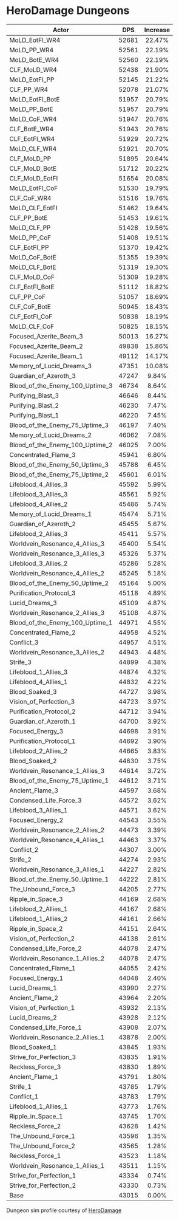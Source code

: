 # HeroDamage Dungeons
| Actor | DPS | Increase |
|---|:---:|:---:|
|MoLD_EotFI_WR4|52681|22.47%|
|MoLD_PP_WR4|52561|22.19%|
|MoLD_BotE_WR4|52560|22.19%|
|CLF_MoLD_WR4|52438|21.90%|
|MoLD_EotFI_PP|52145|21.22%|
|CLF_PP_WR4|52078|21.07%|
|MoLD_EotFI_BotE|51957|20.79%|
|MoLD_PP_BotE|51957|20.79%|
|MoLD_CoF_WR4|51947|20.76%|
|CLF_BotE_WR4|51943|20.76%|
|CLF_EotFI_WR4|51929|20.72%|
|MoLD_CLF_WR4|51921|20.70%|
|CLF_MoLD_PP|51895|20.64%|
|CLF_MoLD_BotE|51712|20.22%|
|CLF_MoLD_EotFI|51654|20.08%|
|MoLD_EotFI_CoF|51530|19.79%|
|CLF_CoF_WR4|51516|19.76%|
|MoLD_CLF_EotFI|51462|19.64%|
|CLF_PP_BotE|51453|19.61%|
|MoLD_CLF_PP|51428|19.56%|
|MoLD_PP_CoF|51408|19.51%|
|CLF_EotFI_PP|51370|19.42%|
|MoLD_CoF_BotE|51355|19.39%|
|MoLD_CLF_BotE|51319|19.30%|
|CLF_MoLD_CoF|51309|19.28%|
|CLF_EotFI_BotE|51112|18.82%|
|CLF_PP_CoF|51057|18.69%|
|CLF_CoF_BotE|50945|18.43%|
|CLF_EotFI_CoF|50838|18.19%|
|MoLD_CLF_CoF|50825|18.15%|
|Focused_Azerite_Beam_3|50013|16.27%|
|Focused_Azerite_Beam_2|49838|15.86%|
|Focused_Azerite_Beam_1|49112|14.17%|
|Memory_of_Lucid_Dreams_3|47351|10.08%|
|Guardian_of_Azeroth_3|47247|9.84%|
|Blood_of_the_Enemy_100_Uptime_3|46734|8.64%|
|Purifying_Blast_3|46646|8.44%|
|Purifying_Blast_2|46230|7.47%|
|Purifying_Blast_1|46220|7.45%|
|Blood_of_the_Enemy_75_Uptime_3|46197|7.40%|
|Memory_of_Lucid_Dreams_2|46062|7.08%|
|Blood_of_the_Enemy_100_Uptime_2|46025|7.00%|
|Concentrated_Flame_3|45941|6.80%|
|Blood_of_the_Enemy_50_Uptime_3|45788|6.45%|
|Blood_of_the_Enemy_75_Uptime_2|45601|6.01%|
|Lifeblood_4_Allies_3|45592|5.99%|
|Lifeblood_3_Allies_3|45561|5.92%|
|Lifeblood_4_Allies_2|45486|5.74%|
|Memory_of_Lucid_Dreams_1|45474|5.71%|
|Guardian_of_Azeroth_2|45455|5.67%|
|Lifeblood_2_Allies_3|45411|5.57%|
|Worldvein_Resonance_4_Allies_3|45400|5.54%|
|Worldvein_Resonance_3_Allies_3|45326|5.37%|
|Lifeblood_3_Allies_2|45286|5.28%|
|Worldvein_Resonance_4_Allies_2|45245|5.18%|
|Blood_of_the_Enemy_50_Uptime_2|45164|5.00%|
|Purification_Protocol_3|45118|4.89%|
|Lucid_Dreams_3|45109|4.87%|
|Worldvein_Resonance_2_Allies_3|45108|4.87%|
|Blood_of_the_Enemy_100_Uptime_1|44971|4.55%|
|Concentrated_Flame_2|44958|4.52%|
|Conflict_3|44957|4.51%|
|Worldvein_Resonance_3_Allies_2|44943|4.48%|
|Strife_3|44899|4.38%|
|Lifeblood_1_Allies_3|44874|4.32%|
|Lifeblood_4_Allies_1|44832|4.22%|
|Blood_Soaked_3|44727|3.98%|
|Vision_of_Perfection_3|44723|3.97%|
|Purification_Protocol_2|44712|3.94%|
|Guardian_of_Azeroth_1|44700|3.92%|
|Focused_Energy_3|44698|3.91%|
|Purification_Protocol_1|44692|3.90%|
|Lifeblood_2_Allies_2|44665|3.83%|
|Blood_Soaked_2|44630|3.75%|
|Worldvein_Resonance_1_Allies_3|44614|3.72%|
|Blood_of_the_Enemy_75_Uptime_1|44612|3.71%|
|Ancient_Flame_3|44597|3.68%|
|Condensed_Life_Force_3|44572|3.62%|
|Lifeblood_3_Allies_1|44571|3.62%|
|Focused_Energy_2|44543|3.55%|
|Worldvein_Resonance_2_Allies_2|44473|3.39%|
|Worldvein_Resonance_4_Allies_1|44463|3.37%|
|Conflict_2|44307|3.00%|
|Strife_2|44274|2.93%|
|Worldvein_Resonance_3_Allies_1|44227|2.82%|
|Blood_of_the_Enemy_50_Uptime_1|44222|2.81%|
|The_Unbound_Force_3|44205|2.77%|
|Ripple_in_Space_3|44169|2.68%|
|Lifeblood_2_Allies_1|44167|2.68%|
|Lifeblood_1_Allies_2|44161|2.66%|
|Ripple_in_Space_2|44151|2.64%|
|Vision_of_Perfection_2|44138|2.61%|
|Condensed_Life_Force_2|44078|2.47%|
|Worldvein_Resonance_1_Allies_2|44078|2.47%|
|Concentrated_Flame_1|44055|2.42%|
|Focused_Energy_1|44048|2.40%|
|Lucid_Dreams_1|43990|2.27%|
|Ancient_Flame_2|43964|2.20%|
|Vision_of_Perfection_1|43932|2.13%|
|Lucid_Dreams_2|43928|2.12%|
|Condensed_Life_Force_1|43908|2.07%|
|Worldvein_Resonance_2_Allies_1|43878|2.00%|
|Blood_Soaked_1|43845|1.93%|
|Strive_for_Perfection_3|43835|1.91%|
|Reckless_Force_3|43830|1.89%|
|Ancient_Flame_1|43791|1.80%|
|Strife_1|43785|1.79%|
|Conflict_1|43783|1.79%|
|Lifeblood_1_Allies_1|43773|1.76%|
|Ripple_in_Space_1|43745|1.70%|
|Reckless_Force_2|43628|1.42%|
|The_Unbound_Force_1|43596|1.35%|
|The_Unbound_Force_2|43565|1.28%|
|Reckless_Force_1|43523|1.18%|
|Worldvein_Resonance_1_Allies_1|43511|1.15%|
|Strive_for_Perfection_1|43334|0.74%|
|Strive_for_Perfection_2|43330|0.73%|
|Base|43015|0.00%|

 Dungeon sim profile courtesy of [HeroDamage](https://www.herodamage.com/)